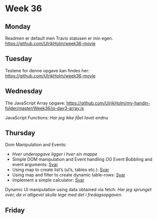 # Week 36

## Monday
Readmen er default men Travis statusen er min egen.
https://github.com/UlrikHolm/week36-movie
## Tuesday

Testene for denne opgave kan findes her:
https://github.com/UlrikHolm/week36-movie

## Wednesday
The JavaScript Array opgave:
https://github.com/UlrikHolm/my-handin-folder/master/Week36/js-day3-array.js

JavaScript Functions:
*Har jeg ikke fået lavet endnu*

## Thursday
Dom Manipulation and Events:
* *Hver underopgave ligger i hver sin mappe*
* Simple DOM manipulation and Event handling *OG* Event Bubbling and event arguments: [Svar](https://github.com/UlrikHolm/my-handin-folder/tree/master/Week36/js-day4-ex)
* Using map to create list’s (ul’s, tables etc.): [Svar](https://github.com/UlrikHolm/my-handin-folder/tree/master/Week36/js-day4-ex2)
* Using map and filter to create dynamic table-rows: [Svar](https://github.com/UlrikHolm/my-handin-folder/tree/master/Week36/js-day4-ex3)
* Implement a simple calculator: [Svar](https://github.com/UlrikHolm/my-handin-folder/tree/master/Week36/js-day4-ex4)

Dynamic UI manipulation using data obtained via fetch:
*Har jeg sprunget over, da vi alligevel skulle lege med det i fredagsopgaven.*

## Friday





